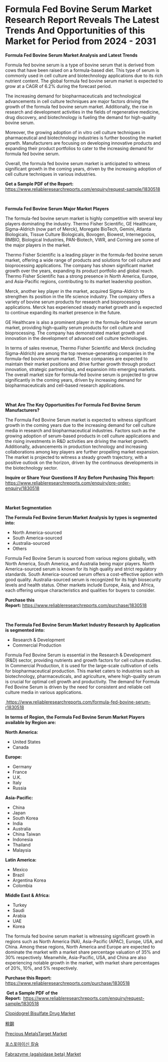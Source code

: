 <p><h1>Formula Fed Bovine Serum Market Research Report Reveals The Latest Trends And Opportunities of this Market for Period from 2024 - 2031</h1></p><p><strong>Formula Fed Bovine Serum Market Analysis and Latest Trends</strong></p>
<p><p>Formula fed bovine serum is a type of bovine serum that is derived from cows that have been raised on a formula-based diet. This type of serum is commonly used in cell culture and biotechnology applications due to its rich nutrient content. The global formula fed bovine serum market is expected to grow at a CAGR of 6.2% during the forecast period.</p><p>The increasing demand for biopharmaceuticals and technological advancements in cell culture techniques are major factors driving the growth of the formula fed bovine serum market. Additionally, the rise in research and development activities in the fields of regenerative medicine, drug discovery, and biotechnology is fueling the demand for high-quality bovine serum.</p><p>Moreover, the growing adoption of in vitro cell culture techniques in pharmaceutical and biotechnology industries is further boosting the market growth. Manufacturers are focusing on developing innovative products and expanding their product portfolios to cater to the increasing demand for formula fed bovine serum.</p><p>Overall, the formula fed bovine serum market is anticipated to witness significant growth in the coming years, driven by the increasing adoption of cell culture techniques in various industries.</p></p>
<p><strong>Get a Sample PDF of the Report:&nbsp;</strong> <a href="https://www.reliableresearchreports.com/enquiry/request-sample/1830518">https://www.reliableresearchreports.com/enquiry/request-sample/1830518</a></p>
<p>&nbsp;</p>
<p><strong>Formula Fed Bovine Serum Major Market Players</strong></p>
<p><p>The formula-fed bovine serum market is highly competitive with several key players dominating the industry. Thermo Fisher Scientific, GE Healthcare, Sigma-Aldrich (now part of Merck), Moregate BioTech, Gemini, Atlanta Biologicals, Tissue Culture Biologicals, Bovogen, Biowest, Internegocios, RMBIO, Biological Industries, PAN-Biotech, VWR, and Corning are some of the major players in the market.</p><p>Thermo Fisher Scientific is a leading player in the formula-fed bovine serum market, offering a wide range of products and solutions for cell culture and bioprocessing applications. The company has shown significant market growth over the years, expanding its product portfolio and global reach. Thermo Fisher Scientific has a strong presence in North America, Europe, and Asia-Pacific regions, contributing to its market leadership position.</p><p>Merck, another key player in the market, acquired Sigma-Aldrich to strengthen its position in the life science industry. The company offers a variety of bovine serum products for research and bioprocessing applications. Merck has experienced steady market growth and is expected to continue expanding its market presence in the future.</p><p>GE Healthcare is also a prominent player in the formula-fed bovine serum market, providing high-quality serum products for cell culture and bioprocessing. The company has demonstrated market growth and innovation in the development of advanced cell culture technologies.</p><p>In terms of sales revenue, Thermo Fisher Scientific and Merck (including Sigma-Aldrich) are among the top revenue-generating companies in the formula-fed bovine serum market. These companies are expected to maintain their market positions and drive further growth through product innovation, strategic partnerships, and expansion into emerging markets. The overall market size for formula-fed bovine serum is projected to grow significantly in the coming years, driven by increasing demand for biopharmaceuticals and cell-based research applications.</p></p>
<p>&nbsp;</p>
<p><strong>What Are The Key Opportunities For Formula Fed Bovine Serum Manufacturers?</strong></p>
<p><p>The Formula Fed Bovine Serum market is expected to witness significant growth in the coming years due to the increasing demand for cell culture media in research and biopharmaceutical industries. Factors such as the growing adoption of serum-based products in cell culture applications and the rising investments in R&D activities are driving the market growth. Additionally, advancements in production technology and increasing collaborations among key players are further propelling market expansion. The market is projected to witness a steady growth trajectory, with a positive outlook on the horizon, driven by the continuous developments in the biotechnology sector.</p></p>
<p><strong>Inquire or Share Your Questions If Any Before Purchasing This Report:</strong> <a href="https://www.reliableresearchreports.com/enquiry/pre-order-enquiry/1830518">https://www.reliableresearchreports.com/enquiry/pre-order-enquiry/1830518</a></p>
<p>&nbsp;</p>
<p><strong>Market Segmentation</strong></p>
<p><strong>The Formula Fed Bovine Serum Market Analysis by types is segmented into:</strong></p>
<p><ul><li>North America-sourced</li><li>South America-sourced</li><li>Australia-sourced</li><li>Others</li></ul></p>
<p><p>Formula Fed Bovine Serum is sourced from various regions globally, with North America, South America, and Australia being major players. North America-sourced serum is known for its high quality and strict regulatory standards. South America-sourced serum offers a cost-effective option with good quality. Australia-sourced serum is recognized for its high biosecurity levels and health status. Other markets include Europe, Asia, and Africa, each offering unique characteristics and qualities for buyers to consider.</p></p>
<p><strong>Purchase this Report:&nbsp;</strong><a href="https://www.reliableresearchreports.com/purchase/1830518">https://www.reliableresearchreports.com/purchase/1830518</a></p>
<p>&nbsp;</p>
<p><strong>The Formula Fed Bovine Serum Market Industry Research by Application is segmented into:</strong></p>
<p><ul><li>Research & Development</li><li>Commercial Production</li></ul></p>
<p><p>Formula Fed Bovine Serum is essential in the Research & Development (R&D) sector, providing nutrients and growth factors for cell culture studies. In Commercial Production, it is used for the large-scale cultivation of cells for biopharmaceutical production. This market caters to industries such as biotechnology, pharmaceuticals, and agriculture, where high-quality serum is crucial for optimal cell growth and productivity. The demand for Formula Fed Bovine Serum is driven by the need for consistent and reliable cell culture media in various applications.</p></p>
<p><a href="https://www.reliableresearchreports.com/formula-fed-bovine-serum-r1830518">&nbsp;https://www.reliableresearchreports.com/formula-fed-bovine-serum-r1830518</a></p>
<p><strong>In terms of Region, the Formula Fed Bovine Serum Market Players available by Region are:</strong></p>
<p>
    <p> <strong> North America: </strong>
        <ul>
            <li>United States</li>
            <li>Canada</li>
        </ul>
        </p> 
    <p> <strong> Europe: </strong>
        <ul>
            <li>Germany</li>
            <li>France</li>
            <li>U.K.</li>
            <li>Italy</li>
            <li>Russia</li>
        </ul>
        </p> 
    <p> <strong> Asia-Pacific: </strong>
        <ul>
            <li>China</li>
            <li>Japan</li>
            <li>South Korea</li>
            <li>India</li>
            <li>Australia</li>
            <li>China Taiwan</li>
            <li>Indonesia</li>
            <li>Thailand</li>
            <li>Malaysia</li>
        </ul>
        </p> 
    <p> <strong> Latin America: </strong>
        <ul>
            <li>Mexico</li>
            <li>Brazil</li>
            <li>Argentina Korea</li>
            <li>Colombia</li>
        </ul>
        </p> 
    <p> <strong> Middle East & Africa: </strong>
        <ul>
            <li>Turkey</li>
            <li>Saudi</li>
            <li>Arabia</li>
            <li>UAE</li>
            <li>Korea</li>
        </ul>
    </p>
    </p>
<p><p>The formula fed bovine serum market is witnessing significant growth in regions such as North America (NA), Asia-Pacific (APAC), Europe, USA, and China. Among these regions, North America and Europe are expected to dominate the market with a market share percentage valuation of 35% and 30% respectively. Meanwhile, Asia-Pacific, USA, and China are also experiencing notable growth in the market, with market share percentages of 20%, 10%, and 5% respectively.</p></p>
<p><strong>Purchase this Report: </strong><a href="https://www.reliableresearchreports.com/purchase/1830518">https://www.reliableresearchreports.com/purchase/1830518</a></p>
<p>&nbsp;<strong>Get a Sample PDF of the Report:&nbsp;&nbsp;</strong><a href="https://www.reliableresearchreports.com/enquiry/request-sample/1830518">https://www.reliableresearchreports.com/enquiry/request-sample/1830518</a></p>
<p><strong></strong></p>
<p><p><a href="https://github.com/Glendatilghmankmgz0rbhwpy/Market-Research-Report-List-2/blob/main/clopidogrel-bisulfate-drug-market.md">Clopidogrel Bisulfate Drug Market</a></p><p><a href="https://github.com/RudySimonis2023/Market-Research-Report-List-1/blob/main/568465059270.md">粗鋼</a></p><p><a href="https://issuu.com/reportprime-2/docs/precious-metalstarget-market-size-2030.pptx">Precious MetalsTarget Market</a></p><p><a href="https://github.com/fernandotryO5lson96765/Market-Research-Report-List-1/blob/main/750502157494.md">포스포마이신 칼슘</a></p><p><a href="https://github.com/DeonteStanton2023/Market-Research-Report-List-1/blob/main/fabrazyme-agalsidase-beta-market.md">Fabrazyme (agalsidase beta) Market</a></p></p>